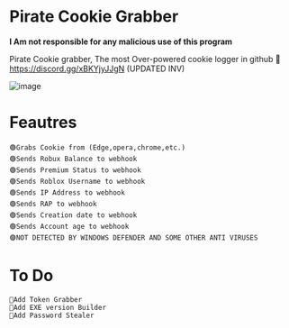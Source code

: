 # Pirate Cookie Grabber

**I Am not responsible for any malicious use of this program**


Pirate Cookie grabber, The most Over-powered cookie logger in github 🤯 
https://discord.gg/xBKYjyJJgN (UPDATED INV)

![image](https://user-images.githubusercontent.com/60432696/190850577-26a82220-9774-42c5-beb5-479aa5ee71e1.png)

# Feautres
	🟢Grabs Cookie from (Edge,opera,chrome,etc.)
	🟢Sends Robux Balance to webhook
	🟢Sends Premium Status to webhook
	🟢Sends Roblox Username to webhook
	🟢Sends IP Address to webhook
	🟢Sends RAP to webhook
	🟢Sends Creation date to webhook
	🟢Sends Account age to webhook
	🟣NOT DETECTED BY WINDOWS DEFENDER AND SOME OTHER ANTI VIRUSES
# To Do
	💎Add Token Grabber
	💎Add EXE version Builder
	💎Add Password Stealer
